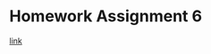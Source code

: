 # Homework Assignment 6

[link](https://github.com/kaienlin/CS-note/blob/master/src/courses/nasa-spring-2019/hw6/main.pdf)
